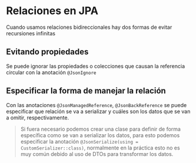 # Relaciones en JPA

Cuando usamos relaciones bidireccionales hay dos formas de evitar recursiones infinitas

## Evitando propiedades

Se puede ignorar las propiedades o colecciones que causan la referencia circular con la anotación `@JsonIgnore`

## Especificar la forma de manejar la relación

Con las anotaciones `@JsonManagedReference`, `@JsonBackReference` se puede especificar que relación se va a serializar y cuáles son los datos que se van a omitir, respectivamente.

> Si fuera necesario podemos crear una clase para definir de forma específica como se van a serializar los datos, para esto podemos especificar la anotación `@JsonSerialize(using = CustomSerializer::class)`, normalmente en la práctica esto no es muy común debido al uso de DTOs para transformar los datos.